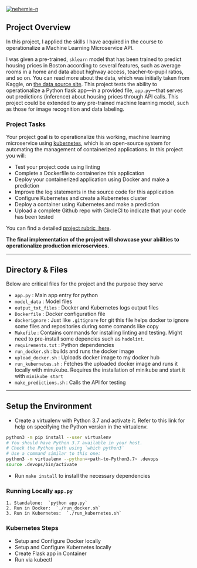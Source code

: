 [![nehemie-n](https://circleci.com/gh/nehemie-n/microservice_ml_flask_housing_api.svg?style=svg)](https://github.com/nehemie-n/microservice_ml_flask_housing_api)

## **Project Overview**

In this project, I applied the skills I have acquired in the course to operationalize a Machine Learning Microservice API.

I was given a pre-trained, `sklearn` model that has been trained to predict housing prices in Boston according to several features, such as average rooms in a home and data about highway access, teacher-to-pupil ratios, and so on. You can read more about the data, which was initially taken from Kaggle, on [the data source site](https://www.kaggle.com/c/boston-housing). This project tests the ability to operationalize a Python flask app—in a provided file, `app.py`—that serves out predictions (inference) about housing prices through API calls. This project could be extended to any pre-trained machine learning model, such as those for image recognition and data labeling.

### **Project Tasks**

Your project goal is to operationalize this working, machine learning microservice using [kubernetes](https://kubernetes.io/), which is an open-source system for automating the management of containerized applications. In this project you will:

- Test your project code using linting
- Complete a Dockerfile to containerize this application
- Deploy your containerized application using Docker and make a prediction
- Improve the log statements in the source code for this application
- Configure Kubernetes and create a Kubernetes cluster
- Deploy a container using Kubernetes and make a prediction
- Upload a complete Github repo with CircleCI to indicate that your code has been tested

You can find a detailed [project rubric, here](https://review.udacity.com/#!/rubrics/2576/view).

**The final implementation of the project will showcase your abilities to operationalize production microservices.**

---

## **Directory & Files**

Below are critical files for the project and the purpose they serve

- `app.py` : Main app entry for python
- `model_data` : Model files
- `output_txt_files` : Docker and Kubernetes logs output files
- `Dockerfile` : Docker configuration file
- `dockerignore` : Just like `.gitignore` for git this file helps docker to ignore some files and repositories during some comands like copy
- `Makefile` : Contains commands for installing linting and testing. Might need to pre-install some depencies such as `hadolint`.
- `requirements.txt` : Python dependencies
- `run_docker.sh` : builds and runs the docker image
- `upload_docker.sh` : Uploads docker image to my docker hub
- `run_kubernetes.sh` : Fetches the uploaded docker image and runs it locally with minukube. Requires the installation of minikube and start it with `minikube start`
- `make_predictions.sh` : Calls the API for testing

---

## **Setup the Environment**

- Create a virtualenv with Python 3.7 and activate it. Refer to this link for help on specifying the Python version in the virtualenv.

```bash
python3 -m pip install --user virtualenv
# You should have Python 3.7 available in your host.
# Check the Python path using `which python3`
# Use a command similar to this one:
python3 -m virtualenv --python=<path-to-Python3.7> .devops
source .devops/bin/activate
```

- Run `make install` to install the necessary dependencies

### **Running Locally `app.py`**

    1. Standalone:  `python app.py`
    2. Run in Docker:  `./run_docker.sh`
    3. Run in Kubernetes:  `./run_kubernetes.sh`

### **Kubernetes Steps**

- Setup and Configure Docker locally
- Setup and Configure Kubernetes locally
- Create Flask app in Container
- Run via kubectl

